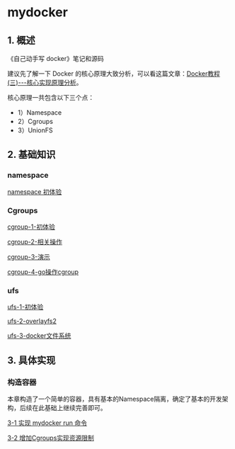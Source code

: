# mydocker

## 1. 概述

《自己动手写 docker》笔记和源码


建议先了解一下 Docker 的核心原理大致分析，可以看这篇文章：[Docker教程(三)---核心实现原理分析](https://www.lixueduan.com/post/docker/03-container-core/)。

核心原理一共包含以下三个点：

* 1）Namespace  
* 2）Cgroups  
* 3）UnionFS



## 2. 基础知识

### namespace

[namespace 初体验](https://github.com/lixd/daily-notes/blob/master/Golang/mydocker/%E5%9F%BA%E7%A1%80%E7%9F%A5%E8%AF%86/1-namespace-2%E5%88%9D%E4%BD%93%E9%AA%8C.md)



### Cgroups

[cgroup-1-初体验](https://github.com/lixd/daily-notes/blob/master/Golang/mydocker/%E5%9F%BA%E7%A1%80%E7%9F%A5%E8%AF%86/2-cgoups-1%E5%88%9D%E4%BD%93%E9%AA%8C.md)

[cgroup-2-相关操作](https://github.com/lixd/daily-notes/blob/master/Golang/mydocker/%E5%9F%BA%E7%A1%80%E7%9F%A5%E8%AF%86/2-cgroups-2%E7%9B%B8%E5%85%B3%E6%93%8D%E4%BD%9C.md)

[cgroup-3-演示](https://github.com/lixd/daily-notes/blob/master/Golang/mydocker/%E5%9F%BA%E7%A1%80%E7%9F%A5%E8%AF%86/2-cgroups-3%E6%BC%94%E7%A4%BA.md)

[cgroup-4-go操作cgroup](https://github.com/lixd/daily-notes/blob/master/Golang/mydocker/%E5%9F%BA%E7%A1%80%E7%9F%A5%E8%AF%86/2-cgroups-4go%E8%AF%AD%E8%A8%80%E6%93%8D%E4%BD%9C.md)



### ufs

[ufs-1-初体验](https://github.com/lixd/daily-notes/blob/master/Golang/mydocker/%E5%9F%BA%E7%A1%80%E7%9F%A5%E8%AF%86/3-ufs-1%E5%88%9D%E4%BD%93%E9%AA%8C.md)

[ufs-2-overlayfs2](https://github.com/lixd/daily-notes/blob/master/Golang/mydocker/%E5%9F%BA%E7%A1%80%E7%9F%A5%E8%AF%86/3-ufs-2overlay.md)

[ufs-3-docker文件系统](https://github.com/lixd/daily-notes/blob/master/Golang/mydocker/%E5%9F%BA%E7%A1%80%E7%9F%A5%E8%AF%86/3-ufs-3docker%E6%96%87%E4%BB%B6%E7%B3%BB%E7%BB%9F.md)



## 3. 具体实现

### 构造容器
本章构造了一个简单的容器，具有基本的Namespace隔离，确定了基本的开发架构，后续在此基础上继续完善即可。


[3-1 实现 mydocker run 命令](https://github.com/lixd/daily-notes/blob/master/Golang/mydocker/03-1-%E5%AE%9E%E7%8E%B0run%E5%91%BD%E4%BB%A4.md)

[3-2 增加Cgroups实现资源限制](https://github.com/lixd/daily-notes/blob/master/Golang/mydocker/03-2-%E5%A2%9E%E5%8A%A0cgroups.md)

